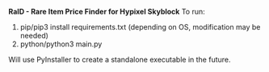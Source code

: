 **RaID - Rare Item Price Finder for Hypixel Skyblock**
To run: 
  1. pip/pip3 install requirements.txt (depending on OS, modification may be needed)
  2. python/python3 main.py

Will use PyInstaller to create a standalone executable in the future. 




